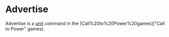 # Advertise

Advertise is a [unit](unit) command in the [Call%20to%20Power%20games]("Call to Power" games).